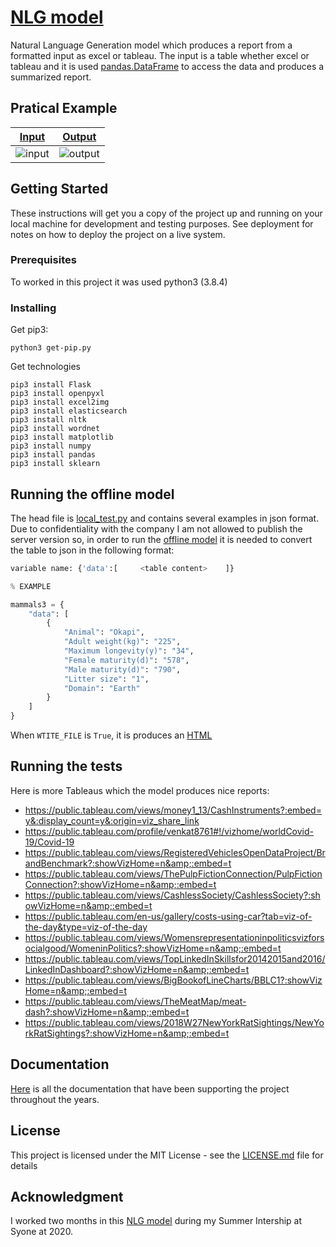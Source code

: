 # [NLG model](https://github.com/Joao-Tiago-Almeida/NLG-model/tree/master/offline%20model)

Natural Language Generation model which produces a report from a formatted input as excel or tableau.
The input is a table whether excel or tableau and it is used [pandas.DataFrame](https://pandas.pydata.org/pandas-docs/stable/reference/api/pandas.DataFrame.html) to access the data and produces a summarized report.

## Pratical Example

[Input](https://public.tableau.com/views/RegionalSampleWorkbook/Storms?:embed=y&:showVizHome=n&:jsdebug=y&:bootstrapWhenNotified=y&:tabs=n&:apiID=handler0)  | [Output](https://joao-tiago-almeida.github.io/NLG-model/)
------------- | -------------
![input](https://user-images.githubusercontent.com/39059647/94350049-52af6500-0042-11eb-94f9-f6037ee6a8b0.png)| ![output](https://user-images.githubusercontent.com/39059647/94350048-5216ce80-0042-11eb-91e7-9f8e4caf6542.png) 

## Getting Started

These instructions will get you a copy of the project up and running on your local machine for development and testing purposes. See deployment for notes on how to deploy the project on a live system.

### Prerequisites

To worked in this project it was used python3 (3.8.4)


### Installing

Get pip3:
```
python3 get-pip.py
```
Get technologies
```
pip3 install Flask
pip3 install openpyxl
pip3 install excel2img
pip3 install elasticsearch
pip3 install nltk
pip3 install wordnet
pip3 install matplotlib
pip3 install numpy
pip3 install pandas
pip3 install sklearn
```

## Running the offline model

The head file is [local_test.py](https://github.com/Joao-Tiago-Almeida/NLG-model/blob/master/offline%20model/local_test.py) and contains several examples in json format. Due to confidentiality with the company I am not allowed to publish the server version so, in order to run the [offline model](https://github.com/Joao-Tiago-Almeida/NLG-model/tree/master/offline%20model) it is needed to convert the table to json in the following format:
```python
variable name: {'data':[     <table content>    ]}

% EXAMPLE

mammals3 = {
    "data": [
        {
            "Animal": "Okapi",
            "Adult weight(kg)": "225",
            "Maximum longevity(y)": "34",
            "Female maturity(d)": "578",
            "Male maturity(d)": "790",
            "Litter size": "1",
            "Domain": "Earth"
        }
    ]
}
```
When `WTITE_FILE` is `True`, it is produces an [HTML](https://github.com/Joao-Tiago-Almeida/NLG-model/blob/master/docs/index.html)

## Running the tests

Here is more Tableaus which the model produces nice reports:
- https://public.tableau.com/views/money1_13/CashInstruments?:embed=y&:display_count=y&:origin=viz_share_link
- https://public.tableau.com/profile/venkat8761#!/vizhome/worldCovid-19/Covid-19
- https://public.tableau.com/views/RegisteredVehiclesOpenDataProject/BrandBenchmark?:showVizHome=n&amp;:embed=t
- https://public.tableau.com/views/ThePulpFictionConnection/PulpFictionConnection?:showVizHome=n&amp;:embed=t
- https://public.tableau.com/views/CashlessSociety/CashlessSociety?:showVizHome=n&amp;:embed=t
- https://public.tableau.com/en-us/gallery/costs-using-car?tab=viz-of-the-day&type=viz-of-the-day
- https://public.tableau.com/views/Womensrepresentationinpoliticsvizforsocialgood/WomeninPolitics?:showVizHome=n&amp;:embed=t
- https://public.tableau.com/views/TopLinkedInSkillsfor20142015and2016/LinkedInDashboard?:showVizHome=n&amp;:embed=t
- https://public.tableau.com/views/BigBookofLineCharts/BBLC1?:showVizHome=n&amp;:embed=t
- https://public.tableau.com/views/TheMeatMap/meat-dash?:showVizHome=n&amp;:embed=t
- https://public.tableau.com/views/2018W27NewYorkRatSightings/NewYorkRatSightings?:showVizHome=n&amp;:embed=t

## Documentation

[Here](https://github.com/Joao-Tiago-Almeida/NLG-model/tree/master/Documentation) is all the documentation that have been supporting the project throughout the years.

## License

This project is licensed under the MIT License - see the [LICENSE.md](https://github.com/Joao-Tiago-Almeida/NLG-model/blob/master/LICENSE) file for details

## Acknowledgment

I worked two months in this [NLG model](https://github.com/Joao-Tiago-Almeida/NLG-model/tree/master/offline%20model) during my Summer Intership at Syone at 2020.
